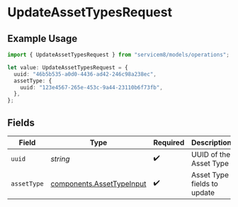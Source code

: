 # UpdateAssetTypesRequest

## Example Usage

```typescript
import { UpdateAssetTypesRequest } from "servicem8/models/operations";

let value: UpdateAssetTypesRequest = {
  uuid: "46b5b535-a0d0-4436-ad42-246c98a238ec",
  assetType: {
    uuid: "123e4567-265e-453c-9a44-23110b6f73fb",
  },
};
```

## Fields

| Field                                                                  | Type                                                                   | Required                                                               | Description                                                            |
| ---------------------------------------------------------------------- | ---------------------------------------------------------------------- | ---------------------------------------------------------------------- | ---------------------------------------------------------------------- |
| `uuid`                                                                 | *string*                                                               | :heavy_check_mark:                                                     | UUID of the Asset Type                                                 |
| `assetType`                                                            | [components.AssetTypeInput](../../models/components/assettypeinput.md) | :heavy_check_mark:                                                     | Asset Type fields to update                                            |